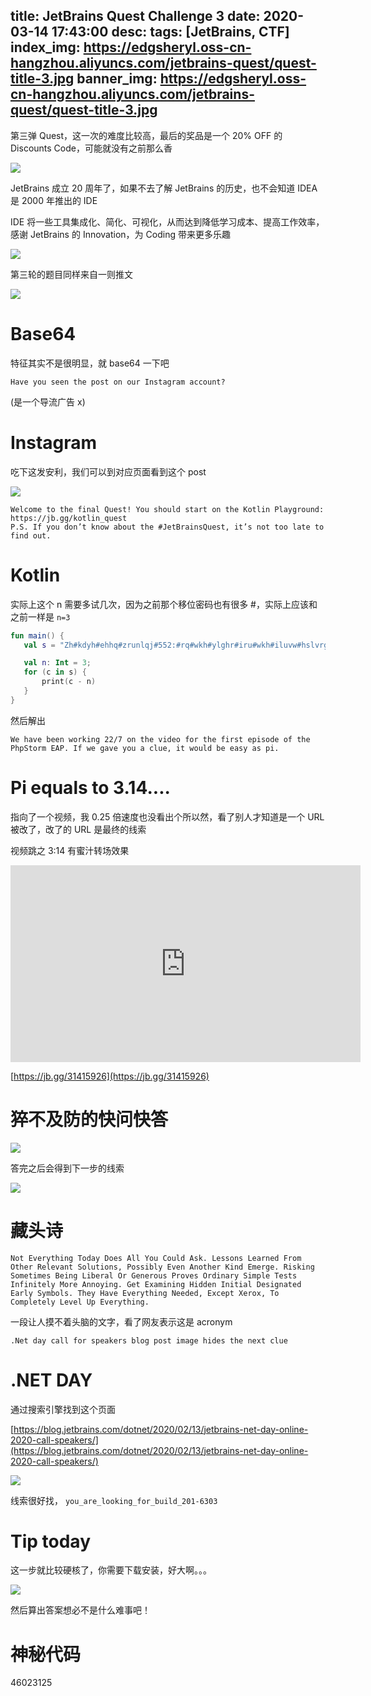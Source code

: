 title: JetBrains Quest Challenge 3
date: 2020-03-14 17:43:00
desc: 
tags: [JetBrains, CTF] 
index_img: https://edgsheryl.oss-cn-hangzhou.aliyuncs.com/jetbrains-quest/quest-title-3.jpg
banner_img: https://edgsheryl.oss-cn-hangzhou.aliyuncs.com/jetbrains-quest/quest-title-3.jpg
---

第三弹 Quest，这一次的难度比较高，最后的奖品是一个 20% OFF 的 Discounts Code，可能就没有之前那么香

<!-- more -->

![](https://edgsheryl.oss-cn-hangzhou.aliyuncs.com/jetbrains-quest/annualreport-2019.png)

JetBrains 成立 20 周年了，如果不去了解 JetBrains 的历史，也不会知道 IDEA 是 2000 年推出的 IDE

IDE 将一些工具集成化、简化、可视化，从而达到降低学习成本、提高工作效率，感谢 JetBrains 的 Innovation，为 Coding 带来更多乐趣

![](https://edgsheryl.oss-cn-hangzhou.aliyuncs.com/jetbrains-quest/JetBrains-Products.png)

第三轮的题目同样来自一则推文

![](https://edgsheryl.oss-cn-hangzhou.aliyuncs.com/jetbrains-quest/twitter3.png)

# Base64

特征其实不是很明显，就 base64 一下吧

```Text
Have you seen the post on our Instagram account?
```

(是一个导流广告 x)

# Instagram

吃下这发安利，我们可以到对应页面看到这个 post

![](https://edgsheryl.oss-cn-hangzhou.aliyuncs.com/jetbrains-quest/Instagram.png)

```text
Welcome to the final Quest! You should start on the Kotlin Playground: https://jb.gg/kotlin_quest
P.S. If you don’t know about the #JetBrainsQuest, it’s not too late to find out.
```

# Kotlin

实际上这个 n 需要多试几次，因为之前那个移位密码也有很多 #，实际上应该和之前一样是 `n=3`

```Kotlin
fun main() {
   val s = "Zh#kdyh#ehhq#zrunlqj#552:#rq#wkh#ylghr#iru#wkh#iluvw#hslvrgh#ri#wkh#SksVwrup#HDS1#Li#zh#jdyh#|rx#d#foxh/#lw#zrxog#eh#hdv|#dv#sl1"

   val n: Int = 3;
   for (c in s) {
       print(c - n)
   }
}
```

然后解出

```text
We have been working 22/7 on the video for the first episode of the PhpStorm EAP. If we gave you a clue, it would be easy as pi.
```

# Pi equals to 3.14....

指向了一个视频，我 0.25 倍速度也没看出个所以然，看了别人才知道是一个 URL 被改了，改了的 URL 是最终的线索

视频跳之 3:14 有蜜汁转场效果

<iframe width="560" height="315" src="https://www.youtube.com/embed/OtQuAr3n87c" frameborder="0" allow="accelerometer; autoplay; encrypted-media; gyroscope; picture-in-picture" allowfullscreen></iframe>

[https://jb.gg/31415926](https://jb.gg/31415926)

# 猝不及防的快问快答

![](https://edgsheryl.oss-cn-hangzhou.aliyuncs.com/jetbrains-quest/questions.png)

答完之后会得到下一步的线索

![](https://edgsheryl.oss-cn-hangzhou.aliyuncs.com/jetbrains-quest/quiz-done.png)

# 藏头诗

```text
Not Everything Today Does All You Could Ask. Lessons Learned From Other Relevant Solutions, Possibly Even Another Kind Emerge. Risking Sometimes Being Liberal Or Generous Proves Ordinary Simple Tests Infinitely More Annoying. Get Examining Hidden Initial Designated Early Symbols. They Have Everything Needed, Except Xerox, To Completely Level Up Everything.
```

一段让人摸不着头脑的文字，看了网友表示这是 acronym

```text
.Net day call for speakers blog post image hides the next clue
```

# .NET DAY

通过搜索引擎找到这个页面

[https://blog.jetbrains.com/dotnet/2020/02/13/jetbrains-net-day-online-2020-call-speakers/](https://blog.jetbrains.com/dotnet/2020/02/13/jetbrains-net-day-online-2020-call-speakers/)

![](https://edgsheryl.oss-cn-hangzhou.aliyuncs.com/jetbrains-quest/clues-in-pic.png)

线索很好找， `you_are_looking_for_build_201-6303`

# Tip today

这一步就比较硬核了，你需要下载安装，好大啊。。。

![](https://edgsheryl.oss-cn-hangzhou.aliyuncs.com/jetbrains-quest/eap.png)

然后算出答案想必不是什么难事吧！

# 神秘代码

46023125


